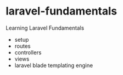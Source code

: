 # laravel-fundamentals

Learning Laravel Fundamentals
- setup
- routes
- controllers
- views
- laravel blade templating engine